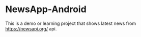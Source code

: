# NewsApp-Android
This is a demo or learning project that shows latest news from https://newsapi.org/ api.
